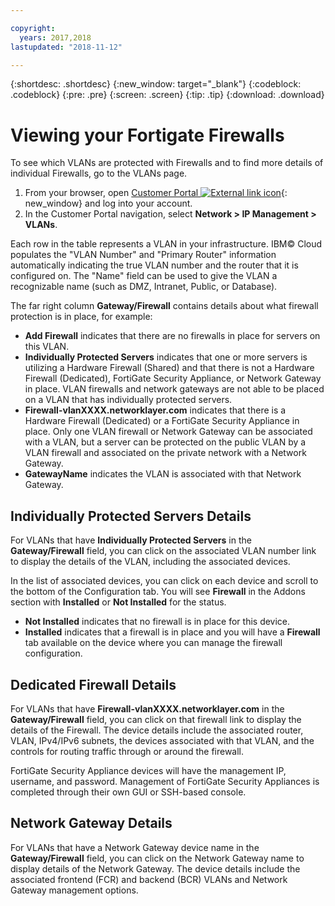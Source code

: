 ```yaml
---

copyright:
  years: 2017,2018
lastupdated: "2018-11-12"

---
```


{:shortdesc: .shortdesc}
{:new_window: target="_blank"}
{:codeblock: .codeblock}
{:pre: .pre}
{:screen: .screen}
{:tip: .tip}
{:download: .download}

# Viewing your Fortigate Firewalls

To see which VLANs are protected with Firewalls and to find more details of individual Firewalls, go to the VLANs page.

1. From your browser, open [Customer Portal ![External link icon](../../icons/launch-glyph.svg "External link icon")](https://control.softlayer.com/){: new_window} and log into your account.
2. In the Customer Portal navigation, select **Network > IP Management > VLANs**.

Each row in the table represents a VLAN in your infrastructure. IBM© Cloud populates the "VLAN Number" and "Primary Router" information automatically indicating the true VLAN number and the router that it is configured on. The "Name" field can be used to give the VLAN a recognizable name (such as DMZ, Intranet, Public, or Database).

The far right column **Gateway/Firewall** contains details about what firewall protection is in place, for example:

- **Add Firewall** indicates that there are no firewalls in place for servers on this VLAN.
- **Individually Protected Servers** indicates that one or more servers is utilizing a Hardware Firewall (Shared) and that there is not a Hardware Firewall (Dedicated), FortiGate Security Appliance, or Network Gateway in place. VLAN firewalls and network gateways are not able to be placed on a VLAN that has individually protected servers.
- **Firewall-vlanXXXX.networklayer.com** indicates that there is a Hardware Firewall (Dedicated) or a FortiGate Security Appliance in place. Only one VLAN firewall or Network Gateway can be associated with a VLAN, but a server can be protected on the public VLAN by a VLAN firewall and associated on the private network with a Network Gateway.
- **GatewayName** indicates the VLAN is associated with that Network Gateway.

## Individually Protected Servers Details

For VLANs that have **Individually Protected Servers** in the **Gateway/Firewall** field, you can click on the associated VLAN number link to display the details of the VLAN, including the associated devices.

In the list of associated devices, you can click on each device and scroll to the bottom of the Configuration tab. You will see **Firewall** in the Addons section with **Installed** or **Not Installed** for the status.

- **Not Installed** indicates that no firewall is in place for this device.
- **Installed** indicates that a firewall is in place and you will have a **Firewall** tab available on the device where you can manage the firewall configuration.

## Dedicated Firewall Details

For VLANs that have **Firewall-vlanXXXX.networklayer.com** in the **Gateway/Firewall** field, you can click on that firewall link to display the details of the Firewall. The device details include the associated router, VLAN, IPv4/IPv6 subnets, the devices associated with that VLAN, and the controls for routing traffic through or around the firewall.

FortiGate Security Appliance devices will have the management IP, username, and password.  Management of FortiGate Security Appliances is completed through their own GUI or SSH-based console.

## Network Gateway Details

For VLANs that have a Network Gateway device name in the **Gateway/Firewall** field, you can click on the Network Gateway name to display details of the Network Gateway. The device details include the associated frontend (FCR) and backend (BCR) VLANs and Network Gateway management options.